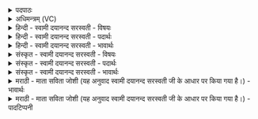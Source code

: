<details><summary>पदपाठः</summary>

धूः। अ॒सि॒। धूर्व॑। धूर्व॑न्तं। धूर्व॑। तं। यः। अ॒स्मान्। धूर्व॑ति। तं। धू॒र्व॒। यं। व॒यं। धूर्वा॑मः। दे॒वाना॑म्। अ॒सि॒। वह्नि॑तम॒मिति॒ वह्नि॑ऽतमम्। सस्नि॑तम॒मिति॒ सस्नि॑ऽतमम्। पप्रि॑तम॒मिति॒ पप्रि॑ऽतमम्। जुष्ट॑तम॒मिति॒ जुष्ट॑ऽतमम्। दे॒व॒हूत॑म॒मिति दे॒व॒हूऽत॑मम्। ८।
</details>

<details><summary>अधिमन्त्रम् (VC)</summary>

- अग्निर्देवता
- परमेष्ठी प्रजापतिर्ऋषिः
- निचृत् अतिजगती
- निषादः
</details>

<details><summary>हिन्दी - स्वामी दयानन्द सरस्वती - विषयः</summary>

सब क्रियाओं के धारण करनेवाले ईश्वर और पदार्थविद्या की सिद्धि के हेतु भौतिक अग्नि का उपदेश अगले मन्त्र में किया है ॥
</details>

<details><summary>हिन्दी - स्वामी दयानन्द सरस्वती - पदार्थः</summary>

पदार्थान्वयभाषाः -  हे परमेश्वर ! आप (धूः) सब दोषों के नाश और जगत् की रक्षा करनेवाले (असि) हैं, इस कारण हम लोग इस बुद्धि से (देवानाम्) विद्वानों को विद्या मोक्ष और सुख में (वह्नितमम्) यथायोग्य पहुँचाने (सस्नितमम्) अतिशय कर के शुद्ध करने (पप्रितमम्) सब विद्या और आनन्द से संसार को पूर्ण करने (जुष्टतमम्) धार्मिक भक्तजनों के सेवा करने योग्य और (देवहूतमम्) विद्वानों की स्तुति करने योग्य आप की नित्य उपासना करते हैं। (यः) जो कोई द्वेषी, छली, कपटी, पापी, कामक्रोधादियुक्त मनुष्य (अस्मान्) धर्मात्मा और सब को सुख से युक्त करनेवाले हम लोगों को (धूर्वति) दुःख देता है और (यम्) जिस पापीजन को (वयम्) हम लोग (धूर्वामः) दुःख देते हैं, (तम्) उसको आप (धूर्व) शिक्षा कीजिये तथा जो सबसे द्रोह करने वा सबको दुःख देता है, उसको भी आप सदैव (धूर्व) ताड़ना कीजिये ॥८॥ हे शिल्पविद्या को जानने की इच्छा करनेवाले मनुष्य ! तू जो भौतिक अग्नि (धूः) सब पदार्थों का छेदन और अन्धकार का नाश करनेवाला (असि) है तथा जो कला चलाने की चतुराई से यानों में विद्वानों को (वह्नितमम्) सुख पहुँचाने (सस्नितमम्) शुद्धि होने का हेतु (पप्रितमम्) शिल्पविद्या का मुख्य साधन (जुष्टतमम्) कारीगर लोग जिस का सेवन करते हैं तथा जो (देवहूतमम्) विद्वानों को स्तुति करने योग्य अग्नि है, उस को (वयम्) हम लोग (धूर्वामः) ताड़ते हैं और जिसका सेवन युक्ति से न किया जाय तो (अस्मान्) हम लोगों को (धूर्वति) पीड़ा करता है, (तम्) उस (धूर्वन्तम्) पीड़ा करनेवाले अग्नि को (धूर्व) यानादिकों में युक्त कर तथा हे वीर पुरुष ! तुम (यः) जो दुष्ट शत्रु (अस्मान्) हम लोगों को (धूर्वति) दुःख देता है (तम्) उस को (धूर्व) नष्ट कर तथा जो कोई चोर आदि है, उसका भी (धूर्व) नाश कीजिये ॥८॥
</details>

<details><summary>हिन्दी - स्वामी दयानन्द सरस्वती - भावार्थः</summary>

भावार्थभाषाः -  जो ईश्वर सब जगत् को धारण कर रहा है, वह पापी दुष्ट जीवों को उन के किये हुए पापों के अनुकूल दण्ड देकर दुःखयुक्त और धर्मात्मा पुरुषों को उत्तम कर्मों के अनुसार फल देके उन की रक्षा करता है, वही सब सुखों की प्राप्ति, आत्मा की शुद्धि कराने और पूर्ण विद्या का देनेवाला, विद्वानों के स्तुति करने योग्य तथा प्रीति और इष्ट बुद्धि से सेवा करने योग्य है, दूसरा कोई नहीं। तथा यह प्रत्यक्ष भौतिक अग्नि भी सम्पूर्ण शिल्पविद्याओं की क्रियाओं को सिद्ध करने तथा उनका मुख्य साधन और पृथिवी आदि पदार्थों में अपने प्रकाश अथवा उनकी प्राप्ति से श्रेष्ठ है, क्योंकि जिस से सिद्ध की हुई आग्नेय आदि उत्तम शस्त्रास्त्रविद्या से शत्रुओं का पराजय होता है, इस से यह भी विद्या की युक्तियों से होम और विमान आदि के सिद्ध करने के लिये सेवा करने के योग्य है ॥८॥
</details>

<details><summary>संस्कृत - स्वामी दयानन्द सरस्वती - विषयः</summary>

अथ सर्वविद्याधारकेश्वरो विद्यासाधनीभूतो भौतिकोऽग्निश्चोपदिश्यते ॥
</details>

<details><summary>संस्कृत - स्वामी दयानन्द सरस्वती - पदार्थः</summary>

पदार्थान्वयभाषाः -  हे परमेश्वर ! यतस्त्वं धूरसि सर्वाभिरक्षकश्चासि तस्माद्वयमिष्टबुद्ध्या देवानां वह्नितमं सस्नितमं पप्रितमं जुष्टतमं देवहूतमं त्वां नित्यमुपास्महे। योऽस्मान् धूर्वति यं च वयं धूर्वामस्तं त्वं धूर्व। यश्च सर्वद्रोही तमपि धूर्वन्तं सर्वहिंसकं सदैव धूर्व। इत्येकः। हे शिल्पविद्यां चिकीर्षो ! त्वं यो भौतिकोऽग्निधूः सर्वपदार्थच्छेदकत्वाद्धिंसको (असि) अस्ति तं कलाकौशलेन यानेषु सम्प्रयोजनीयं देवानां वह्नितमं सस्नितमं पप्रितमं जुष्टतमं देवहूतममग्निं [यं च] वयं धूर्वामस्ताडयामः। योऽयुक्त्या सेवितोऽस्मान् धूर्वति तं धूर्वन्तमग्निं धूर्व। हे वीर ! त्वं यो दुष्टशत्रुरस्मान् धूर्वति तमप्याग्नेयास्त्रेण धूर्व यश्च दस्युरस्ति तमपि धूर्व ॥८॥
</details>

<details><summary>संस्कृत - स्वामी दयानन्द सरस्वती - भावार्थः</summary>

भावार्थभाषाः -  यो धातेश्वरः सर्वं जगद्दधाति पापिनो दुष्टान् जीवान् तत्कृतपापफलदानेन ताडयति धार्मिकांश्च रक्षति। सर्वसुखप्रापक आत्मशुद्धिकारकः पूर्णविद्याप्रदाता विद्वद्भिः स्तोतव्यः प्रीत्येष्टबुद्ध्या च सेवनीयोऽस्ति। स एव सर्वैर्मनुष्यैर्भजनीयः। तथैव योऽग्निः सकलशिल्पविद्याक्रियासाधकतमः पृथिव्यादिपदार्थानां मध्ये प्रकाशकप्रापकतमतया श्रेष्ठोऽस्ति। यस्य प्रयोगेणाग्नेयास्त्रादिविद्यया शत्रूणां पराजयो भवति स एव शिल्पिभिर्विद्यायुक्त्या होमयानक्रियासिध्यर्थं सेवनीयः ॥८॥
</details>

<details><summary>मराठी - माता सविता जोशी (यह अनुवाद स्वामी दयानन्द सरस्वती जी के आधार पर किया गया है।) - भावार्थः</summary>

भावार्थभाषाः -  जो ईश्वर जगाला धारण करतो, पापी दुष्ट जीवांना त्यांच्या पापानुसार दुःख भोगण्याची शिक्षा देतो व धार्मिक माणसांना उत्तम कर्मानुसार फळ देतो व त्यांचे रक्षण करतो तोच सर्व सुख देतो. तोच आत्म्याला शुद्ध करतो. पूर्ण विद्या देतो. विद्वान लोक त्याची स्तुती करतात. तोच भक्ती करण्यायोग्य आहे व शुद्ध बुद्धीने प्राप्त करण्यायोग्य आहे. दुसरा कुणीही नाही.
</details>

<details><summary>मराठी - माता सविता जोशी (यह अनुवाद स्वामी दयानन्द सरस्वती जी के आधार पर किया गया है।) - पादटिप्पनी</summary>

टिप्पणी:   हा भौतिक अग्नीसुद्धा शिल्पविद्या क्रियान्वित करण्याचे मुख्य साधन असून, पृथ्वीवरील प्रकाश व पदार्थांची प्राप्ती त्याच्यामुळेच होते. पृथ्वी इत्यादी पदार्थात तो स्थित असतो. त्यामुळे तो श्रेष्ठ आहे. त्याच्यामुळेच आग्नेय शस्त्रास्त्र विद्येने शत्रूंचा पराभव होतो त्यासाठी हा भौतिक अग्नी होम करणे, विमान चालविणे इत्यादींसाठी उपयोगात आणला पाहिजे.
</details>